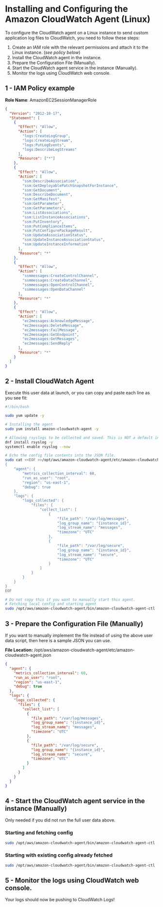 # Installing and Configuring the Amazon CloudWatch Agent (Linux)

To configure the CloudWatch agent on a Linux instance to send custom application log files to CloudWatch, you need to follow these steps:

1. Create an IAM role with the relevant permissions and attach it to the Linux instance. (_see policy below_)
2. Install the CloudWatch agent in the instance.
3. Prepare the Configuration File (Manually).
4. Start the CloudWatch agent service in the instance (Manually).
5. Monitor the logs using CloudWatch web console.

## 1 - IAM Policy example

**Role Name**: AmazonEC2SessionManagerRole

```json
{
  "Version": "2012-10-17",
  "Statement": [
    {
      "Effect": "Allow",
      "Action": [
        "logs:CreateLogGroup",
        "logs:CreateLogStream",
        "logs:PutLogEvents",
        "logs:DescribeLogStreams"
      ],
      "Resource": ["*"]
    },
    {
      "Effect": "Allow",
      "Action": [
        "ssm:DescribeAssociation",
        "ssm:GetDeployablePatchSnapshotForInstance",
        "ssm:GetDocument",
        "ssm:DescribeDocument",
        "ssm:GetManifest",
        "ssm:GetParameter",
        "ssm:GetParameters",
        "ssm:ListAssociations",
        "ssm:ListInstanceAssociations",
        "ssm:PutInventory",
        "ssm:PutComplianceItems",
        "ssm:PutConfigurePackageResult",
        "ssm:UpdateAssociationStatus",
        "ssm:UpdateInstanceAssociationStatus",
        "ssm:UpdateInstanceInformation"
      ],
      "Resource": "*"
    },
    {
      "Effect": "Allow",
      "Action": [
        "ssmmessages:CreateControlChannel",
        "ssmmessages:CreateDataChannel",
        "ssmmessages:OpenControlChannel",
        "ssmmessages:OpenDataChannel"
      ],
      "Resource": "*"
    },
    {
      "Effect": "Allow",
      "Action": [
        "ec2messages:AcknowledgeMessage",
        "ec2messages:DeleteMessage",
        "ec2messages:FailMessage",
        "ec2messages:GetEndpoint",
        "ec2messages:GetMessages",
        "ec2messages:SendReply"
      ],
      "Resource": "*"
    }
  ]
}
```

## 2 - Install CloudWatch Agent

Execute this user data at launch, or you can copy and paste each line as you see fit:

```bash
#!/bin/bash

sudo yum update -y

# Installing the agent
sudo yum install amazon-cloudwatch-agent -y

# Allowing rsyslogs to be collected and saved. This is NOT a default in AML2023
dnf install rsyslog -y
systemctl enable rsyslog --now

# Echo the config file contents into the JSON file.
sudo cat <<EOF >>/opt/aws/amazon-cloudwatch-agent/etc/amazon-cloudwatch-agent.json
{
    "agent": {
        "metrics_collection_interval": 60,
        "run_as_user": "root",
        "region": "us-east-1",
        "debug": true
    },
    "logs": {
        "logs_collected": {
            "files": {
                "collect_list": [
                    {
                        "file_path": "/var/log/messages",
                        "log_group_name": "{instance_id}",
                        "log_stream_name": "messages",
                        "timezone": "UTC"
                    },
                    {
                        "file_path": "/var/log/secure",
                        "log_group_name": "{instance_id}",
                        "log_stream_name": "secure",
                        "timezone": "UTC"
                    }
                ]
            }
        }
    }
}
EOF

# Do not copy this if you want to manually start this agent.
# Fetching local config and starting agent
sudo /opt/aws/amazon-cloudwatch-agent/bin/amazon-cloudwatch-agent-ctl -a fetch-config -m ec2 -s -c file:/opt/aws/amazon-cloudwatch-agent/etc/amazon-cloudwatch-agent.json
```

## 3 - Prepare the Configuration File (Manually)

If you want to manually implement the file instead of using the above user data script, then here is a sample JSON you can use.

**File Location:** /opt/aws/amazon-cloudwatch-agent/etc/amazon-cloudwatch-agent.json

```json
{
  "agent": {
    "metrics_collection_interval": 60,
    "run_as_user": "root",
    "region": "us-east-1",
    "debug": true
  },
  "logs": {
    "logs_collected": {
      "files": {
        "collect_list": [
          {
            "file_path": "/var/log/messages",
            "log_group_name": "{instance_id}",
            "log_stream_name": "messages",
            "timezone": "UTC"
          },
          {
            "file_path": "/var/log/secure",
            "log_group_name": "{instance_id}",
            "log_stream_name": "secure",
            "timezone": "UTC"
          }
        ]
      }
    }
  }
}
```

## 4 - Start the CloudWatch agent service in the instance (Manually)

Only needed if you did not run the full user data above.

### Starting and fetching config

```bash
sudo /opt/aws/amazon-cloudwatch-agent/bin/amazon-cloudwatch-agent-ctl -a fetch-config -m ec2 -s -c file:/opt/aws/amazon-cloudwatch-agent/etc/amazon-cloudwatch-agent.json
```

### Starting with existing config already fetched

```bash
sudo /opt/aws/amazon-cloudwatch-agent/bin/amazon-cloudwatch-agent-ctl -a start -m ec2 -s
```

## 5 - Monitor the logs using CloudWatch web console.

Your logs should now be pushing to CloudWatch Logs!
